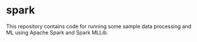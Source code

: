 # spark
This repository contains code for running some sample data processing and ML using Apache Spark and Spark MLLib.
